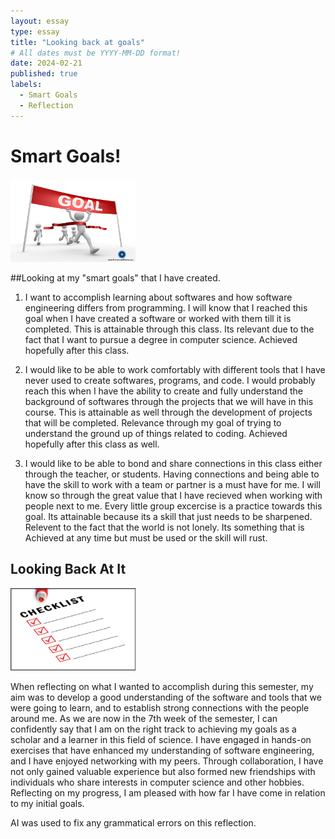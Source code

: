 ```yaml
---
layout: essay
type: essay
title: "Looking back at goals"
# All dates must be YYYY-MM-DD format!
date: 2024-02-21
published: true
labels:
  - Smart Goals
  - Reflection
---
```

# Smart Goals!

<img width="200px"
class="rounded mx-auto d-block"
src="../img/Reflection-on-my-goals/Reflection-Goals.jpg" >

##Looking at my "smart goals" that I have created.

1) I want to accomplish learning about softwares and how software engineering differs from programming. I will know that I reached this goal when I have created a software or worked with them till it is completed. This is attainable through this class. Its relevant due to the fact that I want to pursue a degree in computer science. Achieved hopefully after this class.

2) I would like to be able to work comfortably with different tools that I have never used to create softwares, programs, and code. I would probably reach this when I have the ability to create and fully understand the background of softwares through the projects that we will have in this course. This is attainable as well through the development of projects that will be completed. Relevance through my goal of trying to understand the ground up of things related to coding. Achieved hopefully after this class as well.

3) I would like to be able to bond and share connections in this class either through the teacher, or students. Having connections and being able to have the skill to work with a team or partner is a must have for me. I will know so through the great value that I have recieved when working with people next to me. Every little group excercise is a practice towards this goal. Its attainable because its a skill that just needs to be sharpened. Relevent to the fact that the world is not lonely. Its something that is Achieved at any time but must be used or the skill will rust.

## Looking Back At It

<img width="200px"
class="rounded mx-auto d-block"
src="../img/Reflection-on-my-goals/Checklist.jpg" >

When reflecting on what I wanted to accomplish during this semester, my aim was to develop a good understanding of the software and tools that we were going to learn, and to establish strong connections with the people around me. As we are now in the 7th week of the semester, I can confidently say that I am on the right track to achieving my goals as a scholar and a learner in this field of science. I have engaged in hands-on exercises that have enhanced my understanding of software engineering, and I have enjoyed networking with my peers. Through collaboration, I have not only gained valuable experience but also formed new friendships with individuals who share interests in computer science and other hobbies. Reflecting on my progress, I am pleased with how far I have come in relation to my initial goals.

AI was used to fix any grammatical errors on this reflection.